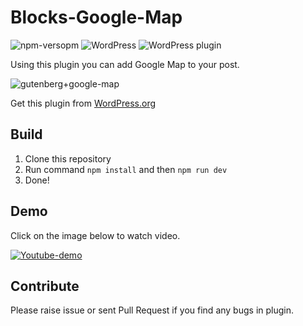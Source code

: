 # Blocks-Google-Map
![npm-versopm](https://img.shields.io/npm/v/npm.svg) 
![WordPress](https://img.shields.io/wordpress/v/blocks-google-map.svg)
![WordPress plugin](https://img.shields.io/wordpress/plugin/dt/blocks-google-map.svg)


Using this plugin you can add Google Map to your post.

![gutenberg+google-map](https://user-images.githubusercontent.com/14994452/43009097-5683c198-8c5a-11e8-9198-0f36e89ec5a7.png)

Get this plugin from [WordPress.org](https://wordpress.org/plugins/blocks-google-map/)

## Build

1. Clone this repository
2. Run command `npm install` and then `npm run dev`
3. Done! 

## Demo

Click on the image below to watch video.

[![Youtube-demo](https://user-images.githubusercontent.com/14994452/43012234-7dce08a4-8c63-11e8-84a9-3169a5a376c2.png)](https://www.youtube.com/watch?v=0KUTj_N1ES8)

## Contribute
Please raise issue or sent Pull Request if you find any bugs in plugin.


